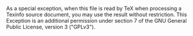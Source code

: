  As a special exception, when this file is read by TeX when processing a Texinfo source document, you may use the result without restriction. This Exception is an additional permission under section 7 of the GNU General Public License, version 3 (&quot;GPLv3&quot;).